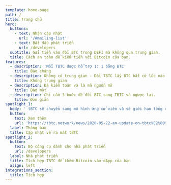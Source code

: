 ```yaml
---
template: home-page
path: /
title: Trang chủ
hero:
  buttons:
    - text: Nhận cập nhật
      url: '/#mailing-list'
    - text: Bắt đầu phát triển
      url: /developers
  subtitle: Gửi tiền vào đổi BTC trong DEFI mà không qua trung gian.
  title: Cách an toàn để kiếm tiền với Bitcoin của bạn.
features:
  - description: 'Mỗi TBTC được hỗ trợ 1: 1 bằng BTC'
    title: Bảo chứng
  - description: Không có trung gian - Đổi TBTC lấy BTC bất cứ lúc nào
    title: Không trung gian
  - description: Đã kiểm toán và là mã nguồn mở
    title: Bảo mật
  - description: Chỉ cần 3 bước để đổi BTC sang TBTC và ngược lại.
    title: Đơn giản
spotlight_1:
  body: ' tBTC sẽ chuyển sang mô hình ứng cử viên và sẽ giới hạn tổng cung. Mở rộng các biện pháp an ninh bao gồm kiểm toán thêm và trao giải thưởng cho các lỗi tìm thấy gấp 10 lần.'
  button:
    text: Xem thêm
    url: 'https://tbtc.network/news/2020-05-22-an-update-on-tbtc%E2%80%99s-launch/'
  label: Thông báo
  title: Cập nhật về ra mắt tBTC 
spotlight_2:
  button:
    text: Bộ công cụ dành cho nhà phát triển
    url: /developers
  label: Nhà phát triển
  title: Tích hợp TBTC để thêm Bitcoin vào dApp của bạn
  align: left
integrations_section:
  title: Tích hợp
---
```


